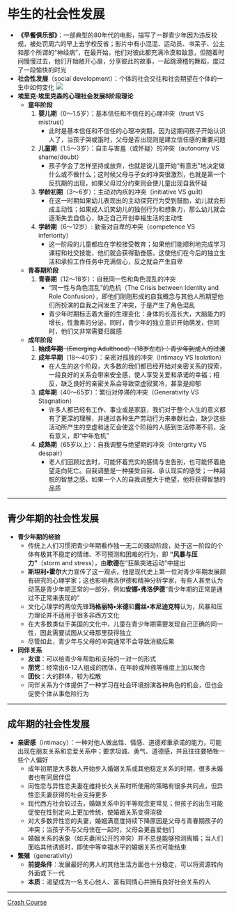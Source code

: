 # 毕生的社会性发展
* **《早餐俱乐部》**：一部典型的80年代的电影，描写了一群青少年因为违反校规，被处罚周六的早上去学校反省；影片中有小混混、运动员、书呆子、公主和那个所谓的“神经病”，在最开始，他们对彼此都充满冷漠和敌意，但随着时间慢慢过去，他们开始敞开心扉，分享彼此的故事，一起跳滑稽的舞蹈，度过了一段愉快的时光
* **社会性发展**（social development）：个体的社会交往和社会期望在个体的一生中如何变化
![](images/Eriksen.png)
* **埃里克·埃里克森的心理社会发展8阶段理论**
  * **童年阶段**
    1. **婴儿期**（0～1.5岁）：基本信任和不信任的心理冲突（trust VS mistrust）
       * 此时是基本信任和不信任的心理冲突期，因为这期间孩子开始认识人了，当孩子哭或饿时，父母是否出现则是建立信任感的重要问题
    2. **儿童期**（1.5～3岁）：自主与害羞（或怀疑）的冲突（autonomy VS shame/doubt）
       * 孩子学会了怎样坚持或放弃，也就是说儿童开始“有意志”地决定做什么或不做什么；这时候父母与子女的冲突很激烈，也就是第一个反抗期的出现，如果父母过分约束则会使儿童出现自我怀疑
    3. **学龄初期**（3～6岁）：主动对内疚的冲突（initiative VS guilt）
       * 在这一时期如果幼儿表现出的主动探究行为受到鼓励，幼儿就会形成主动性；如果成人讥笑幼儿的独创行为和想象力，那么幼儿就会逐渐失去自信心，缺乏自己开创幸福生活的主动性
    4. **学龄期**（6～12岁）: 勤奋对自卑的冲突（competence VS inferiority）
       * 这一阶段的儿童都应在学校接受教育；如果他们能顺利地完成学习课程和社交技能，他们就会获得勤奋感，这使他们在今后的独立生活和承担工作任务中充满信心，反之就会产生自卑
  * **青春期阶段**
    1. **青春期**（12～18岁）：自我同一性和角色混乱的冲突
       * “同一性与角色混乱”的危机（The Crisis between Identity and Role Confusion），即他们刚刚形成的自我概念与其他人所期望他们所扮演的自我之间发生了冲突，于是产生了角色混乱
       * 青少年时期标志着大量的生理变化：身体的长高长大，大脑能力的增长，性激素的分泌，同时，青少年的独立意识开始萌发，但同时，他们又非常需要归属感
  * **成年阶段**
    1. ~~**始成年期**（Emerging Adulthood）（18岁左右）：青少年到成人的过渡~~
    2. **成年早期**（18～40岁）：亲密对孤独的冲突（Intimacy VS Isolation）
       * 在人生的这个阶段，大多数的我们都已经开始对亲密关系的探索，一段良好的关系会带来安全感，使人享受关爱和承诺的幸福；相反，缺乏良好的亲密关系会导致空虚寂寞冷，甚至是抑郁
    3. **成年期**（40～65岁）：繁衍对停滞的冲突（Generativity VS Stagnation）
       * 许多人都已经有工作、事业或是家庭，我们对于整个人生的意义都有了更深的理解，并通过各种生产劳动行为来奉献社会，缺少这些活动所产生的空虚和迷茫会使这个阶段的人感到生活停滞不前，没有意义，即“中年危机”
    4.  **成熟期**（65岁以上）：自我调整与绝望期的冲突（intergrity VS despair）
        * 老人们回顾过去时，可能怀着充实的感情与世告别，也可能怀着绝望走向死亡。自我调整是一种接受自我、承认现实的感受；一种超脱的智慧之感。如果一个人的自我调整大于绝望，他将获得智慧的品质
---
## 青少年期的社会性发展
* **青少年期的经验**
  * 传统上人们习惯把青少年期看作独一无二的骚动阶段，处于这一阶段的个体有极其不稳定的情绪、不可预测和困难的行为，即 **“风暴与压力”**（storm and stress），由**歌德**在“狂飙突进运动”中提出
  * **斯坦利•霍尔**大力宣传了这一观点，他是现代史上第一位对青少年期发展颇有研究的心理学家；这也影响弗洛伊德和精神分析学家，有些人甚至认为动荡是青少年期正常的一部分，例如**安娜•弗洛伊德**“青少年期的正常是通过不正常来表现的”
  * 文化心理学的两位先锋**玛格丽特•米德**和**露丝•本尼迪克特**认为，风暴和压力理论并不适用于很多非西方文化
  * 在大多数类似于美国的文化中，儿童在青少年期需要发现自己正确的同一性，因此需要试图从父母那里获得独立
  * 尽管如此，青少年与父母的冲突通常不会导致消极后果
* **同伴关系**
  * **友谊**：可以给青少年帮助和支持的一对一的形式
  * **朋党**：经常由6-12人组成的团体，在年龄或种族等维度上加以聚合
  * **团伙**：大的群体，较为松散
  * 同伴关系为个体提供了一种学习在社会环境扮演各种角色的机会，但也会促使个体从事危险行为
---
## 成年期的社会性发展
* **亲密感**（intimacy）：一种对他人做出性、情感、道德郑重承诺的能力，可能出现在朋友关系和恋爱关系中；要求坦诚、勇气、道德感，并且往往要牺牲一些个人偏好
  * 成年初期是大多数人开始步入婚姻关系或其他稳定关系的时期，很多未婚者也有同居伴侣
  * 同性恋与异性恋夫妻在维持长久关系时所使用的策略有很多共同点，但异性恋夫妻获得的社会支持更多
  * 现代西方社会较过去，婚姻关系中的平等观念更常见；但孩子的出生可能促使在性别定向上更加传统，使婚姻关系变得消极
  * 对大多数异性恋的夫妻，婚姻满意度持续下降原因是父母与青春期孩子的冲突；当孩子不与父母住在一起时，父母会更喜爱他们
  * 婚姻关系的表象（如夫妻间公开的冲突）并不总是能够预测离婚；当人们面临其他诱惑时，即使中等幸福水平的婚姻关系也可能结束
* **繁殖**（generativity）
  * **前提条件**：发展最好的男人的其他生活方面也十分稳定，可以将资源转向外面或下一代
  * **本质**：渴望成为一名关心他人、富有同情心并拥有良好社会关系的人

---
[Crash Course](https://www.bilibili.com/video/BV1Zs411c7W6?p=21)
